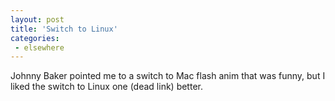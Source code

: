 ```yaml
---
layout: post
title: 'Switch to Linux'
categories:
 - elsewhere
---
```


Johnny Baker pointed me to a switch to Mac flash anim that was funny, but I liked the <a class="dead">switch to Linux one (dead link)</a> better.
